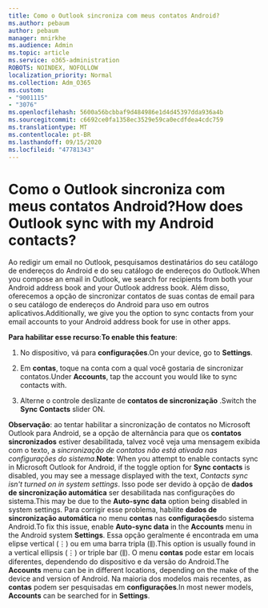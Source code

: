 ```yaml
---
title: Como o Outlook sincroniza com meus contatos Android?
ms.author: pebaum
author: pebaum
manager: mnirkhe
ms.audience: Admin
ms.topic: article
ms.service: o365-administration
ROBOTS: NOINDEX, NOFOLLOW
localization_priority: Normal
ms.collection: Adm_O365
ms.custom:
- "9001115"
- "3076"
ms.openlocfilehash: 5600a56bcbbaf9d484986e1d4d45397dda936a4b
ms.sourcegitcommit: c6692ce0fa1358ec3529e59ca0ecdfdea4cdc759
ms.translationtype: MT
ms.contentlocale: pt-BR
ms.lasthandoff: 09/15/2020
ms.locfileid: "47781343"
---
```

# <a name="how-does-outlook-sync-with-my-android-contacts"></a><span data-ttu-id="e261c-102">Como o Outlook sincroniza com meus contatos Android?</span><span class="sxs-lookup"><span data-stu-id="e261c-102">How does Outlook sync with my Android contacts?</span></span>

<span data-ttu-id="e261c-103">Ao redigir um email no Outlook, pesquisamos destinatários do seu catálogo de endereços do Android e do seu catálogo de endereços do Outlook.</span><span class="sxs-lookup"><span data-stu-id="e261c-103">When you compose an email in Outlook, we search for recipients from both your Android address book and your Outlook address book.</span></span> <span data-ttu-id="e261c-104">Além disso, oferecemos a opção de sincronizar contatos de suas contas de email para o seu catálogo de endereços do Android para uso em outros aplicativos.</span><span class="sxs-lookup"><span data-stu-id="e261c-104">Additionally, we give you the option to sync contacts from your email accounts to your Android address book for use in other apps.</span></span> 
 
<span data-ttu-id="e261c-105">**Para habilitar esse recurso**:</span><span class="sxs-lookup"><span data-stu-id="e261c-105">**To enable this feature**:</span></span>
 
1. <span data-ttu-id="e261c-106">No dispositivo, vá para **configurações**.</span><span class="sxs-lookup"><span data-stu-id="e261c-106">On your device, go to **Settings**.</span></span>

2. <span data-ttu-id="e261c-107">Em **contas**, toque na conta com a qual você gostaria de sincronizar contatos.</span><span class="sxs-lookup"><span data-stu-id="e261c-107">Under **Accounts**, tap the account you would like to sync contacts with.</span></span>

3. <span data-ttu-id="e261c-108">Alterne o controle deslizante de **contatos de sincronização** .</span><span class="sxs-lookup"><span data-stu-id="e261c-108">Switch the **Sync Contacts** slider ON.</span></span>
 
<span data-ttu-id="e261c-109">**Observação**: ao tentar habilitar a sincronização de contatos no Microsoft Outlook para Android, se a opção de alternância para que os **contatos sincronizados** estiver desabilitada, talvez você veja uma mensagem exibida com o texto, a *sincronização de contatos não está ativada nas configurações do sistema*.</span><span class="sxs-lookup"><span data-stu-id="e261c-109">**Note**: When you attempt to enable contacts sync in Microsoft Outlook for Android, if the toggle option for **Sync contacts** is disabled, you may see a message displayed with the text, *Contacts sync isn't turned on in system settings*.</span></span> <span data-ttu-id="e261c-110">Isso pode ser devido à opção de **dados de sincronização automática** ser desabilitada nas configurações do sistema.</span><span class="sxs-lookup"><span data-stu-id="e261c-110">This may be due to the **Auto-sync data** option being disabled in system settings.</span></span> <span data-ttu-id="e261c-111">Para corrigir esse problema, habilite  **dados de sincronização automática** no menu  **contas** nas  **configurações**do sistema Android.</span><span class="sxs-lookup"><span data-stu-id="e261c-111">To fix this issue, enable  **Auto-sync data** in the  **Accounts** menu in the Android system  **Settings**.</span></span> <span data-ttu-id="e261c-112">Essa opção geralmente é encontrada em uma elipse vertical (⋮) ou em uma barra tripla (⫼).</span><span class="sxs-lookup"><span data-stu-id="e261c-112">This option is usually found in a vertical ellipsis (⋮) or triple bar (⫼).</span></span> <span data-ttu-id="e261c-113">O menu  **contas** pode estar em locais diferentes, dependendo do dispositivo e da versão do Android.</span><span class="sxs-lookup"><span data-stu-id="e261c-113">The  **Accounts** menu can be in different locations, depending on the make of the device and version of Android.</span></span> <span data-ttu-id="e261c-114">Na maioria dos modelos mais recentes, as **contas** podem ser pesquisadas em **configurações**.</span><span class="sxs-lookup"><span data-stu-id="e261c-114">In most newer models, **Accounts** can be searched for in **Settings**.</span></span>